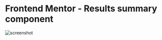 # Frontend Mentor - Results summary component 


![screenshot](https://github.com/03Karan30/Results-Card-Frontend-Mentor-Challenge/assets/121372216/5203b23a-5a12-44cd-8367-2efb3f43de54)

